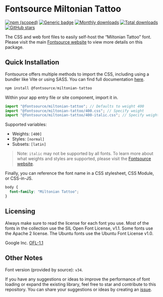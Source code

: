 # Fontsource Miltonian Tattoo

[![npm (scoped)](https://img.shields.io/npm/v/@fontsource/miltonian-tattoo?color=brightgreen)](https://www.npmjs.com/package/@fontsource/miltonian-tattoo) [![Generic badge](https://img.shields.io/badge/fontsource-passing-brightgreen)](https://github.com/fontsource/fontsource) [![Monthly downloads](https://badgen.net/npm/dm/@fontsource/miltonian-tattoo)](https://github.com/fontsource/fontsource) [![Total downloads](https://badgen.net/npm/dt/@fontsource/miltonian-tattoo)](https://github.com/fontsource/fontsource) [![GitHub stars](https://img.shields.io/github/stars/fontsource/fontsource.svg?style=social&label=Star)](https://github.com/fontsource/fontsource/stargazers)

The CSS and web font files to easily self-host the “Miltonian Tattoo” font. Please visit the main [Fontsource website](https://fontsource.org/fonts/miltonian-tattoo) to view more details on this package.

## Quick Installation

Fontsource offers multiple methods to import the CSS, including using a bundler like Vite or using SASS. You can find full documentation [here](https://fontsource.org/docs/getting-started/introduction).

```javascript
npm install @fontsource/miltonian-tattoo
```

Within your app entry file or site component, import it in.

```javascript
import "@fontsource/miltonian-tattoo"; // Defaults to weight 400
import "@fontsource/miltonian-tattoo/400.css"; // Specify weight
import "@fontsource/miltonian-tattoo/400-italic.css"; // Specify weight and style
```

Supported variables:
- Weights: `[400]`
- Styles: `[normal]`
- Subsets: `[latin]`

> Note: `italic` may not be supported by all fonts. To learn more about what weights and styles are supported, please visit the [Fontsource website](https://fontsource.org/fonts/miltonian-tattoo).

Finally, you can reference the font name in a CSS stylesheet, CSS Module, or CSS-in-JS.

```css
body {
  font-family: "Miltonian Tattoo";
}
```

## Licensing
Always make sure to read the license for each font you use. Most of the fonts in the collection use the SIL Open Font License, v1.1. Some fonts use the Apache 2 license. The Ubuntu fonts use the Ubuntu Font License v1.0.

Google Inc.
[OFL-1.1](http://scripts.sil.org/OFL)

## Other Notes
Font version (provided by source): `v34`.

If you have any suggestions or ideas to improve the performance of font loading or expand the existing library, feel free to star and contribute to this repository. You can share your suggestions or ideas by creating an [issue](https://github.com/fontsource/fontsource/issues).